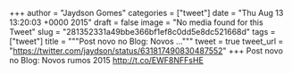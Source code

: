 
+++
author = "Jaydson Gomes"
categories = ["tweet"]
date = "Thu Aug 13 13:20:03 +0000 2015"
draft = false
image = "No media found for this Tweet"
slug = "281352331a49bbe366bf1ef8c0dd5e8dc521668d"
tags = ["tweet"]
title = """Post novo no Blog: Novos ..."""
tweet = true
tweet_url = "https://twitter.com/jaydson/status/631817490830487552"
+++
Post novo no Blog: Novos rumos 2015 http://t.co/EWF8NFFsHE
